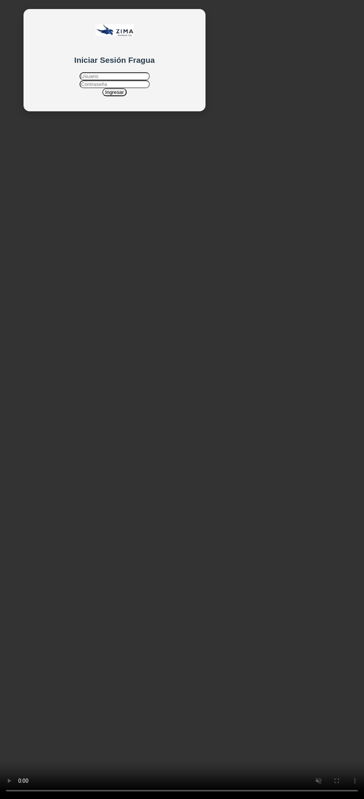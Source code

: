<!DOCTYPE html>
<html lang="es">
<head>
  <meta charset="UTF-8">
  <meta name="viewport" content="width=device-width, initial-scale=1.0">
  <title>Inicio de Sesión - Sistema de Envíos Fragua</title>
  <link href="https://cdn.jsdelivr.net/npm/bootstrap@5.3.0/dist/css/bootstrap.min.css" rel="stylesheet">
  <style>
    body, html {
      height: 100%;
      margin: 0;
      font-family: Arial, sans-serif;
      overflow: hidden;
    }
    .bg-video {
      position: fixed;
      top: 0;
      left: 0;
      width: 100%;
      height: 100%;
      object-fit: cover;
      z-index: -1;
    }
    .login-container {
      height: 100vh;
      display: flex;
      justify-content: center;
      align-items: center;
    }
    .login-box {
      background-color: rgba(255, 255, 255, 0.95);
      padding: 40px;
      border-radius: 16px;
      box-shadow: 0 8px 20px rgba(0,0,0,0.2);
      width: 100%;
      max-width: 400px;
      text-align: center;
    }
    .login-box img {
      width: 100px;
      margin-bottom: 20px;
    }
    .login-box h2 {
      margin-bottom: 20px;
      color: #2c3e50;
    }
    .form-control {
      border-radius: 10px;
    }
    button {
      border-radius: 10px;
    }
  </style>
</head>
<body>
    
  <video autoplay muted loop class="bg-video">
    <source src="img/video.pgn.mp4" type="video/mp4">
    Tu navegador no soporta video HTML5.
  </video>

  <div class="login-container">
    <div class="login-box">
      <img src="img/logo.png" alt="Logo del sistema">
      <h2>Iniciar Sesión Fragua</h2>
      <form id="login-form">
        <div class="mb-3">
          <input type="text" id="usuario" class="form-control" placeholder="Usuario" required>
        </div>
        <div class="mb-3">
          <input type="password" id="contrasena" class="form-control" placeholder="Contraseña" required>
        </div>
        <button type="submit" class="btn btn-primary w-100">Ingresar</button>
      </form>
    </div>
  </div>

  <!-- Modal de bienvenida -->
  <div class="modal fade" id="bienvenidaModal" tabindex="-1" aria-labelledby="bienvenidaModalLabel" aria-hidden="true">
    <div class="modal-dialog modal-dialog-centered">
      <div class="modal-content">
        <div class="modal-header">
          <h5 class="modal-title" id="bienvenidaModalLabel">¡Bienvenido Administrador!</h5>
        </div>
        <div class="modal-body text-center">
          <p id="fechaHora"></p>
        </div>
      </div>
    </div>
  </div>

  <script src="https://cdn.jsdelivr.net/npm/bootstrap@5.3.0/dist/js/bootstrap.bundle.min.js"></script>
  <script>
    document.getElementById("login-form").addEventListener("submit", function(event) {
      event.preventDefault();
      const usuario = document.getElementById("usuario").value;
      const contrasena = document.getElementById("contrasena").value;

      if (usuario === "Admin" && contrasena === "Jhose2024@") {
        const now = new Date();
        const fechaHora = now.toLocaleDateString() + ' ' + now.toLocaleTimeString();
        document.getElementById("fechaHora").textContent = `Fecha y hora de ingreso: ${fechaHora}`;

        const bienvenidaModal = new bootstrap.Modal(document.getElementById("bienvenidaModal"));
        bienvenidaModal.show();

        setTimeout(() => {
          window.location.href = "envio.html";
        }, 3000); // Redirige después de 3 segundos
      } else {
        alert("Usuario o contraseña incorrectos");
      }
    });
  </script>
</body>
</html>
